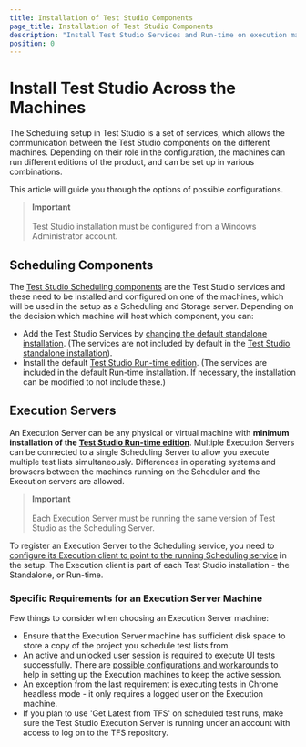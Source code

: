 ```yaml
---
title: Installation of Test Studio Components
page_title: Installation of Test Studio Components
description: "Install Test Studio Services and Run-time on execution machines and setup machines for remote scheduled execution. Which machine should host the Test Studio Services? Do I need more than one machine with the Test Studio Services."
position: 0
---
```

# Install Test Studio Across the Machines

The Scheduling setup in Test Studio is a set of services, which allows the communication between the Test Studio components on the different machines. Depending on their role in the configuration, the machines can run different editions of the product, and can be set up in various combinations.

This article will guide you through the options of possible configurations.

> __Important__
> <br>
> <br>
> Test Studio installation must be configured from a Windows Administrator account.

## Scheduling Components

The <a href="/automated-tests/scheduling/overview#which-are-the-scheduling-setup-components" target="_blank">Test Studio Scheduling components</a> are the Test Studio services and these need to be installed and configured on one of the machines, which will be used in the setup as a Scheduling and Storage server. Depending on the decision which machine will host which component, you can:

- Add the Test Studio Services by <a href="/prerequisites/installation/add-services#trigger-a-change-of-the-installation" target="_blank">changing the default standalone installation</a>. (The services are not included by default in the <a href="/test-studio-editions#test-studio-standalone-application" target="_blank">Test Studio standalone installation</a>).
- Install the default <a href="/test-studio-editions#test-studio-run-time-add-on" target="_blank">Test Studio Run-time edition</a>. (The services are included in the default Run-time installation. If necessary, the installation can be modified to not include these.)

## Execution Servers

An Execution Server can be any physical or virtual machine with __minimum installation of the <a href="/test-studio-editions#test-studio-run-time-add-on" target="_blank">Test Studio Run-time edition</a>__. Multiple Execution Servers can be connected to a single Scheduling Server to allow you execute multiple test lists simultaneously. Differences in operating systems and browsers between the machines running on the Scheduler and the Execution servers are allowed.

> __Important__
> <br>
> <br>
> Each Execution Server must be running the same version of Test Studio as the Scheduling Server.

To register an Execution Server to the Scheduling service, you need to <a href="/automated-tests/scheduling/multiple-machines-scheduling-setup/create-execution-server" target="_blank">configure its Execution client to point to the running Scheduling service</a> in the setup. The Execution client is part of each Test Studio installation - the Standalone, or Run-time.

### Specific Requirements for an Execution Server Machine

Few things to consider when choosing an Execution Server machine:

- Ensure that the Execution Server machine has sufficient disk space to store a copy of the project you schedule test lists from.
- An active and unlocked user session is required to execute UI tests successfully. There are <a href="/knowledge-base/test-execution-kb/locked-machine#solution" target="_blank">possible configurations and workarounds</a> to help in setting up the Execution machines to keep the active session.
- An exception from the last requirement is executing tests in Chrome headless mode - it only requires a logged user on the Execution machine.
- If you plan to use 'Get Latest from TFS' on scheduled test runs, make sure the Test Studio Execution Server is running under an account with access to log on to the TFS repository.

[1]: /img/features/scheduling-test-runs/install-runtime/fig1.png
[2]: /img/features/scheduling-test-runs/install-runtime/fig2.png
[3]: /img/features/scheduling-test-runs/install-runtime/fig3.png
[4]: /img/features/scheduling-test-runs/install-runtime/fig4.png
[5]: /img/features/scheduling-test-runs/install-runtime/fig5.png
[6]: /img/features/scheduling-test-runs/install-runtime/fig6.png
[7]: /img/features/scheduling-test-runs/install-runtime/fig7.png
[8]: /img/features/scheduling-test-runs/install-runtime/fig8.png